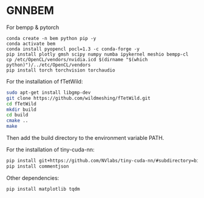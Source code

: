 # GNNBEM

For bempp & pytorch
```
conda create -n bem python pip -y
conda activate bem
conda install pyopencl pocl=1.3 -c conda-forge -y
pip install plotly gmsh scipy numpy numba ipykernel meshio bempp-cl
cp /etc/OpenCL/vendors/nvidia.icd $(dirname "$(which python)")/../etc/OpenCL/vendors
pip install torch torchvision torchaudio
```


For the installation of fTetWild:
```bash
sudo apt-get install libgmp-dev
git clone https://github.com/wildmeshing/fTetWild.git
cd fTetWild
mkdir build
cd build
cmake ..
make
```

Then add the build directory to the environment variable PATH.

For the installation of tiny-cuda-nn:
```bash
pip install git+https://github.com/NVlabs/tiny-cuda-nn/#subdirectory=bindings/torch
pip install commentjson
```

Other dependencies:
```bash
pip install matplotlib tqdm
```

